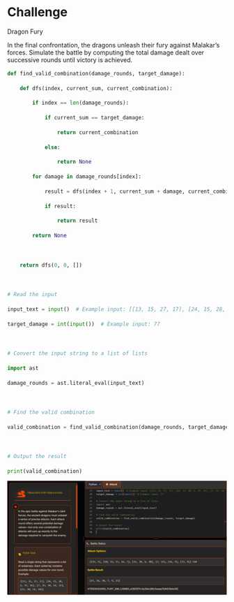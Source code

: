 # Challenge
Dragon Fury

In the final confrontation, the dragons unleash their fury against Malakar’s forces. Simulate the battle by computing the total damage dealt over successive rounds until victory is achieved.

```python
def find_valid_combination(damage_rounds, target_damage):

    def dfs(index, current_sum, current_combination):

        if index == len(damage_rounds):

            if current_sum == target_damage:

                return current_combination

            else:

                return None

        for damage in damage_rounds[index]:

            result = dfs(index + 1, current_sum + damage, current_combination + [damage])

            if result:

                return result

        return None

  

    return dfs(0, 0, [])

  

# Read the input

input_text = input()  # Example input: [[13, 15, 27, 17], [24, 15, 28, 6, 15, 16], [7, 25, 10, 14, 11], [23, 30, 14, 10]]

target_damage = int(input())  # Example input: 77

  

# Convert the input string to a list of lists

import ast

damage_rounds = ast.literal_eval(input_text)

  

# Find the valid combination

valid_combination = find_valid_combination(damage_rounds, target_damage)

  

# Output the result

print(valid_combination)
```

![](HTB%20Apocalypse/coding/Dragon%20Fury/assets/Pasted%20image%2020250322232154.png)